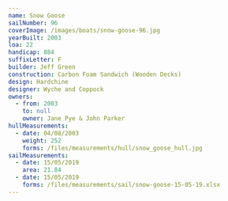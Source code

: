```yaml
---
name: Snow Goose
sailNumber: 96
coverImage: /images/boats/snow-goose-96.jpg
yearBuilt: 2003
loa: 22
handicap: 884
suffixLetter: F
builder: Jeff Green
construction: Carbon Foam Sandwich (Wooden Decks)
design: Hardchine
designer: Wyche and Coppock
owners:
  - from: 2003
    to: null
    owner: Jane Pye & John Parker
hullMeasurements:
  - date: 04/08/2003
    weight: 252
    forms: /files/measurements/hull/snow_goose_hull.jpg
sailMeasurements:
  - date: 15/05/2019
    area: 21.84
  - date: 15/05/2019
    forms: /files/measurements/sail/snow-goose-15-05-19.xlsx
---
```

